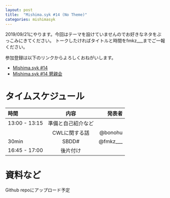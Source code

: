 ```yaml
---
layout: post
title:  "Mishima.syk #14 (No Theme)"
categories: mishimasyk
---
```


2019/09/21にやります。今回はテーマを設けていませんのでお好きなネタをぶっこみにきてください。
トークしたければタイトルと時間をfmkz___までご一報ください。

参加登録は以下のリンクからよろしくおねがいします。

- [Mishima.syk #14](https://connpass.com/event/137642/)
- [Mishima.syk #14 懇親会](https://connpass.com/event/137638/)

# タイムスケジュール

| 時間 | 内容| 発表者 |
|:------------ |:--------------:| ------------:|
|13:00 - 13:15|準備と自己紹介など||
||CWLに関する話|@bonohu|
|30min|SBDD#|@fmkz___|
|16:45 - 17:00|後片付け||

# 資料など

Github repoにアップロード予定




